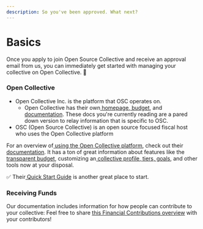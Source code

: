 ```yaml
---
description: So you've been approved. What next?
---
```


# Basics

Once you apply to join Open Source Collective and receive an approval email from us, you can immediately get started with managing your collective on Open Collective. 🎉

### Open Collective <a href="#docs-internal-guid-93351402-7fff-eb72-4817-b23d01650052" id="docs-internal-guid-93351402-7fff-eb72-4817-b23d01650052"></a>

* Open Collective Inc. is the platform that OSC operates on.
  * Open Collective has their own[ homepage](https://www.opencollective.com),[ budget](https://opencollective.com/opencollective#category-ABOUT), and[ documentation](https://docs.opencollective.com/help/). These docs you're currently reading are a pared down version to relay information that is specific to OSC.
* OSC (Open Source Collective) is an open source focused fiscal host who uses the Open Collective platform

For an overview of[ using the Open Collective platform](https://opencollective.com/how-it-works), check out their[ documentation](https://docs.opencollective.com). It has a ton of great information about features like the[ transparent budget](https://docs.opencollective.com/help/collectives/budget), customizing an[ collective profile](https://docs.opencollective.com/help/collectives/customize-collective),[ tiers, goals](https://docs.opencollective.com/help/collectives/tiers-goals), and other tools now at your disposal.

✅ Their[ Quick Start Guide](https://docs.opencollective.com/help/collectives/quick-start-guide) is another great place to start.

### Receiving Funds <a href="#docs-internal-guid-9d3d88de-7fff-93ac-a041-9317b46b3b12" id="docs-internal-guid-9d3d88de-7fff-93ac-a041-9317b46b3b12"></a>

Our documentation includes information for how people can contribute to your collective: Feel free to share [this Financial Contributions overview](../funding-open-source/supporting-projects.md) with your contributors!
